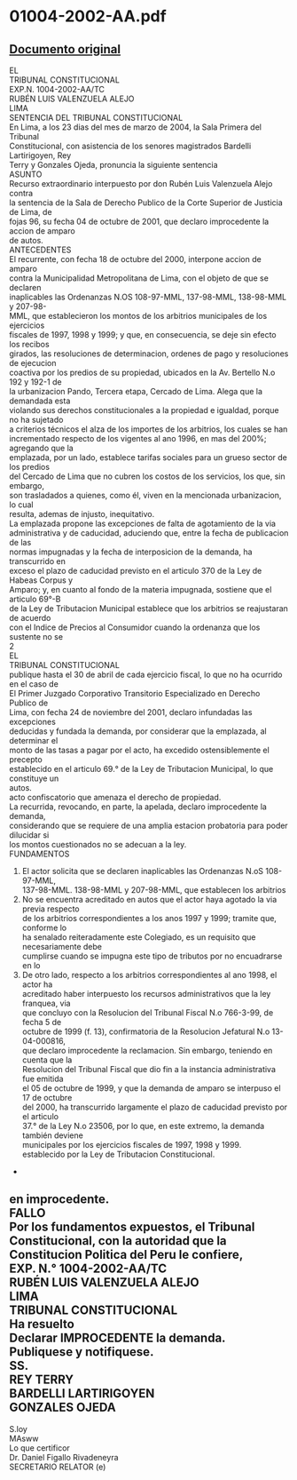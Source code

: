 
01004-2002-AA.pdf
=================
  
[Documento original](https://tc.gob.pe/jurisprudencia/2004/01004-2002-AA.pdf)  
---  
EL  
TRIBUNAL CONSTITUCIONAL  
EXP.N. 1004-2002-AA/TC  
RUBÉN LUIS VALENZUELA ALEJO  
LIMA  
SENTENCIA DEL TRIBUNAL CONSTITUCIONAL  
En Lima, a los 23 dias del mes de marzo de 2004, la Sala Primera del Tribunal  
Constitucional, con asistencia de los senores magistrados Bardelli Lartirigoyen, Rey  
Terry y Gonzales Ojeda, pronuncia la siguiente sentencia  
ASUNTO  
Recurso extraordinario interpuesto por don Rubén Luis Valenzuela Alejo contra  
la sentencia de la Sala de Derecho Publico de la Corte Superior de Justicia de Lima, de  
fojas 96, su fecha 04 de octubre de 2001, que declaro improcedente la accion de amparo  
de autos.  
ANTECEDENTES  
El recurrente, con fecha 18 de octubre del 2000, interpone accion de amparo  
contra la Municipalidad Metropolitana de Lima, con el objeto de que se declaren  
inaplicables las Ordenanzas N.OS 108-97-MML, 137-98-MML, 138-98-MML y 207-98-  
MML, que establecieron los montos de los arbitrios municipales de los ejercicios  
fiscales de 1997, 1998 y 1999; y que, en consecuencia, se deje sin efecto los recibos  
girados, las resoluciones de determinacion, ordenes de pago y resoluciones de ejecucion  
coactiva por los predios de su propiedad, ubicados en la Av. Bertello N.o 192 y 192-1 de  
la urbanizacion Pando, Tercera etapa, Cercado de Lima. Alega que la demandada esta  
violando sus derechos constitucionales a la propiedad e igualdad, porque no ha sujetado  
a criterios técnicos el alza de los importes de los arbitrios, los cuales se han  
incrementado respecto de los vigentes al ano 1996, en mas del 200%; agregando que la  
emplazada, por un lado, establece tarifas sociales para un grueso sector de los predios  
del Cercado de Lima que no cubren los costos de los servicios, los que, sin embargo,  
son trasladados a quienes, como él, viven en la mencionada urbanizacion, lo cual  
resulta, ademas de injusto, inequitativo.  
La emplazada propone las excepciones de falta de agotamiento de la via  
administrativa y de caducidad, aduciendo que, entre la fecha de publicacion de las  
normas impugnadas y la fecha de interposicion de la demanda, ha transcurrido en  
exceso el plazo de caducidad previsto en el articulo 370 de la Ley de Habeas Corpus y  
Amparo; y, en cuanto al fondo de la materia impugnada, sostiene que el articulo 69°-B  
de la Ley de Tributacion Municipal establece que los arbitrios se reajustaran de acuerdo  
con el Indice de Precios al Consumidor cuando la ordenanza que los sustente no se  
2  
EL  
TRIBUNAL CONSTITUCIONAL  
publique hasta el 30 de abril de cada ejercicio fiscal, lo que no ha ocurrido en el caso de  
El Primer Juzgado Corporativo Transitorio Especializado en Derecho Publico de  
Lima, con fecha 24 de noviembre del 2001, declaro infundadas las excepciones  
deducidas y fundada la demanda, por considerar que la emplazada, al determinar el  
monto de las tasas a pagar por el acto, ha excedido ostensiblemente el precepto  
establecido en el articulo 69.° de la Ley de Tributacion Municipal, lo que constituye un  
autos.  
acto confiscatorio que amenaza el derecho de propiedad.  
La recurrida, revocando, en parte, la apelada, declaro improcedente la demanda,  
considerando que se requiere de una amplia estacion probatoria para poder dilucidar si  
los montos cuestionados no se adecuan a la ley.  
FUNDAMENTOS  
1. El actor solicita que se declaren inaplicables las Ordenanzas N.oS 108-97-MML,  
137-98-MML. 138-98-MML y 207-98-MML, que establecen los arbitrios  
2. No se encuentra acreditado en autos que el actor haya agotado la via previa respecto  
de los arbitrios correspondientes a los anos 1997 y 1999; tramite que, conforme lo  
ha senalado reiteradamente este Colegiado, es un requisito que necesariamente debe  
cumplirse cuando se impugna este tipo de tributos por no encuadrarse en lo  
3. De otro lado, respecto a los arbitrios correspondientes al ano 1998, el actor ha  
acreditado haber interpuesto los recursos administrativos que la ley franquea, via  
que concluyo con la Resolucion del Tribunal Fiscal N.o 766-3-99, de fecha 5 de  
octubre de 1999 (f. 13), confirmatoria de la Resolucion Jefatural N.o 13-04-000816,  
que declaro improcedente la reclamacion. Sin embargo, teniendo en cuenta que la  
Resolucion del Tribunal Fiscal que dio fin a la instancia administrativa fue emitida  
el 05 de octubre de 1999, y que la demanda de amparo se interpuso el 17 de octubre  
del 2000, ha transcurrido largamente el plazo de caducidad previsto por el articulo  
37.° de la Ley N.o 23506, por lo que, en este extremo, la demanda también deviene  
municipales por los ejercicios fiscales de 1997, 1998 y 1999.  
establecido por la Ley de Tributacion Constitucional.  
-  
en improcedente.  
FALLO  
Por los fundamentos expuestos, el Tribunal Constitucional, con la autoridad que la  
Constitucion Politica del Peru le confiere,  
EXP. N.° 1004-2002-AA/TC  
RUBÉN LUIS VALENZUELA ALEJO  
LIMA  
TRIBUNAL CONSTITUCIONAL  
Ha resuelto  
Declarar IMPROCEDENTE la demanda.  
Publiquese y notifiquese.  
SS.  
REY TERRY  
BARDELLI LARTIRIGOYEN  
GONZALES OJEDA  
-  
S.loy  
MAsww  
Lo que certificor  
Dr. Daniel Figallo Rivadeneyra  
SECRETARIO RELATOR (e)